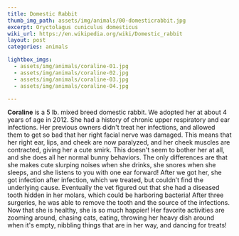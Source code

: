 ```yaml
---
title: Domestic Rabbit
thumb_img_path: assets/img/animals/00-domesticrabbit.jpg
excerpt: Oryctolagus cuniculus domesticus
wiki_url: https://en.wikipedia.org/wiki/Domestic_rabbit
layout: post
categories: animals

lightbox_imgs:
  - assets/img/animals/coraline-01.jpg
  - assets/img/animals/coraline-02.jpg
  - assets/img/animals/coraline-03.jpg
  - assets/img/animals/coraline-04.jpg

---
```


**Coraline** is a 5 lb. mixed breed domestic rabbit. We adopted her at about 4 years of age in 2012.
She had a history of chronic upper respiratory and ear infections. Her previous owners didn't
treat her infections, and allowed them to get so bad that her right facial nerve was damaged.
This means that her right ear, lips, and cheek are now paralyzed, and her cheek muscles are
contracted, giving her a cute smirk. This doesn't seem to bother her at all, and she does all her
normal bunny behaviors. The only differences are that she makes cute slurping noises when she
drinks, she snores when she sleeps, and she listens to you with one ear forward! After we got
her, she got infection after infection, which we treated, but couldn’t find the underlying
cause. Eventually the vet figured out that she had a diseased tooth hidden in her molars, which
could be harboring bacteria! After three surgeries, he was able to remove the tooth and the
source of the infections. Now that she is healthy, she is so much happier! Her favorite
activities are zooming around, chasing cats, eating, throwing her heavy dish around when it's
empty, nibbling things that are in her way, and dancing for treats!